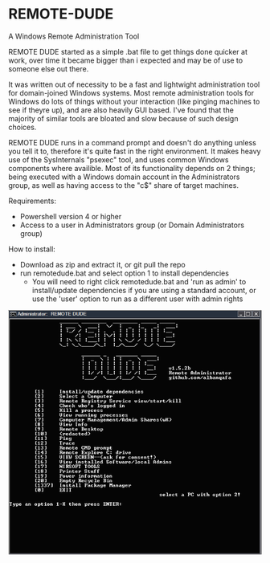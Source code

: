 # REMOTE-DUDE
A Windows Remote Administration Tool

REMOTE DUDE started as a simple .bat file to get things done quicker at work, over time it became bigger than i expected and may be of use to someone else out there.

It was written out of necessity to be a fast and lightwight administration tool for domain-joined Windows systems. Most remote administration tools for Windows do lots of things without your interaction (like pinging machines to see if theyre up), and are also heavily GUI based. I've found that the majority of similar tools are bloated and slow because of such design choices.

REMOTE DUDE runs in a command prompt and doesn't do anything unless you tell it to, therefore it's quite fast in the right environment. It makes heavy use of the SysInternals "psexec" tool, and uses common Windows components where availible. Most of its functionality depends on 2 things; being executed with a Windows domain account in the Administrators group, as well as having access to the "c$" share of target machines.

Requirements:
- Powershell version 4 or higher
- Access to a user in Administrators group (or Domain Administrators group)

How to install:
- Download as zip and extract it, or git pull the repo
- run remotedude.bat and select option 1 to install dependencies
  - You will need to right click remotedude.bat and 'run as admin' to install/update dependencies if you are using a standard account, or use the 'user' option to run as a different user with admin rights
  
![alt text](https://github.com/albanqafa/REMOTE-DUDE/blob/master/screenshot.PNG)
